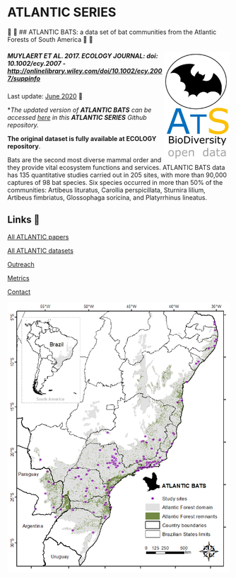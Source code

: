 # ATLANTIC SERIES

:palm_tree: :bat: ## ATLANTIC BATS: a data set of bat communities from the Atlantic Forests of South America	:bat: :palm_tree:

##### <img align="right" width="150" src="ats_v02_bats1.jpg"> MUYLAERT ET AL. 2017. ECOLOGY JOURNAL: doi: 10.1002/ecy.2007 - http://onlinelibrary.wiley.com/doi/10.1002/ecy.2007/suppinfo

Last update: [June 2020](https://github.com/LEEClab/Atlantic_series/blob/master/ATLANTIC_BATS/DATASET/2018_02_d21/ATLANTIC_BATS_2020_comp.xlsx) 	:date:

**The updated version of **ATLANTIC BATS** can be accessed [here](https://github.com/LEEClab/Atlantic_series/blob/master/ATLANTIC_BATS/DATASET/2018_02_d21/ATLANTIC_BATS_2020_comp.xlsx) in this **ATLANTIC SERIES** Github repository.*

**The original dataset is fully available at ECOLOGY repository**. 

Bats are the second most diverse mammal order and they provide vital ecosystem functions and services. ATLANTIC BATS data has 135 quantitative studies carried out in 205 sites, with more than 90,000 captures of 98 bat species. Six species occurred in more than 50% of the communities: Artibeus lituratus, Carollia perspicillata, Sturnira lilium, Artibeus fimbriatus, Glossophaga soricina, and Platyrrhinus lineatus. 

## Links :link:

[All ATLANTIC papers](https://esajournals.onlinelibrary.wiley.com/journal/19399170)

[All ATLANTIC datasets](https://esajournals.onlinelibrary.wiley.com/journal/19399170)

[Outreach](https://wiley.altmetric.com/details/24853381)

[Metrics](https://www.scopus.com/record/display.uri?eid=2-s2.0-85036517076&origin=resultslist#metrics)

[Contact](renatamuy@gmail.com)

<p align="center"> 
<img src="FIG01_major.png">
</p>
